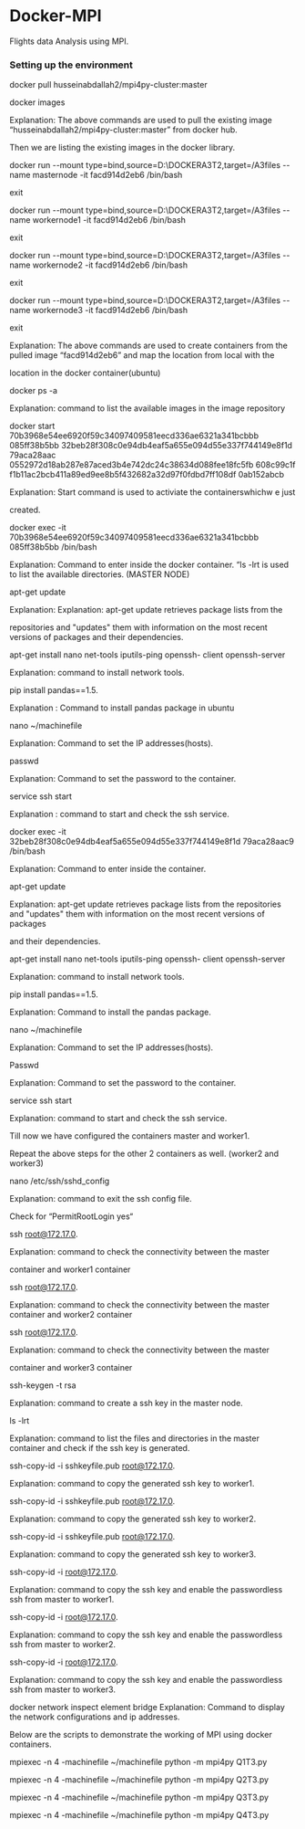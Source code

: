 # Docker-MPI
Flights data Analysis using MPI.


### Setting up the environment

docker pull husseinabdallah2/mpi4py-cluster:master

docker images

Explanation: The above commands are used to pull the existing image
“husseinabdallah2/mpi4py-cluster:master” from docker hub.

Then we are listing the existing images in the docker library.

docker run --mount
type=bind,source=D:\DOCKERA3T2,target=/A3files --name
masternode -it facd914d2eb6 /bin/bash

exit

docker run --mount
type=bind,source=D:\DOCKERA3T2,target=/A3files --name
workernode1 -it facd914d2eb6 /bin/bash

exit

docker run --mount
type=bind,source=D:\DOCKERA3T2,target=/A3files --name
workernode2 -it facd914d2eb6 /bin/bash

exit

docker run --mount
type=bind,source=D:\DOCKERA3T2,target=/A3files --name
workernode3 -it facd914d2eb6 /bin/bash

exit

Explanation: The above commands are used to create containers from the
pulled image “facd914d2eb6” and map the location from local with the

location in the docker container(ubuntu)

docker ps -a

Explanation: command to list the available images in the image repository

docker start
70b3968e54ee6920f59c34097409581eecd336ae6321a341bcbbb
085ff38b5bb
32beb28f308c0e94db4eaf5a655e094d55e337f744149e8f1d
79aca28aac
0552972d18ab287e87aced3b4e742dc24c38634d088fee18fc5fb
608c99c1f
f1b11ac2bcb411a89ed9ee8b5f432682a32d97f0fdbd7ff108df
0ab152abcb

Explanation: Start command is used to activiate the containerswhichw e just

created.

docker exec -it
70b3968e54ee6920f59c34097409581eecd336ae6321a341bcbbb
085ff38b5bb /bin/bash

Explanation: Command to enter inside the docker container. “ls -lrt is used to
list the available directories. (MASTER NODE)

apt-get update

Explanation: Explanation: apt-get update retrieves package lists from the

repositories and "updates" them with information on the most recent
versions of packages and their dependencies.

apt-get install nano net-tools iputils-ping openssh-
client openssh-server

Explanation: command to install network tools.

pip install pandas==1.5.

Explanation : Command to install pandas package in ubuntu

nano ~/machinefile

Explanation: Command to set the IP addresses(hosts).

passwd

Explanation: Command to set the password to the container.

service ssh start

Explanation : command to start and check the ssh service.

docker exec -it
32beb28f308c0e94db4eaf5a655e094d55e337f744149e8f1d
79aca28aac9 /bin/bash

Explanation: Command to enter inside the container.

apt-get update

Explanation: apt-get update retrieves package lists from the repositories and
"updates" them with information on the most recent versions of packages

and their dependencies.

apt-get install nano net-tools iputils-ping openssh-
client openssh-server

Explanation: command to install network tools.

pip install pandas==1.5.

Explanation: Command to install the pandas package.

nano ~/machinefile

Explanation: Command to set the IP addresses(hosts).

Passwd

Explanation: Command to set the password to the container.

service ssh start

Explanation: command to start and check the ssh service.

Till now we have configured the containers master and worker1.

Repeat the above steps for the other 2 containers as well. (worker2 and
worker3)

nano /etc/ssh/sshd_config

Explanation: command to exit the ssh config file.

Check for “PermitRootLogin yes“

ssh root@172.17.0.

Explanation: command to check the connectivity between the master

container and worker1 container

ssh root@172.17.0.

Explanation: command to check the connectivity between the master
container and worker2 container

ssh root@172.17.0.

Explanation: command to check the connectivity between the master

container and worker3 container

ssh-keygen -t rsa

Explanation: command to create a ssh key in the master node.

ls -lrt

Explanation: command to list the files and directories in the master container
and check if the ssh key is generated.

ssh-copy-id -i sshkeyfile.pub root@172.17.0.

Explanation: command to copy the generated ssh key to worker1.

ssh-copy-id -i sshkeyfile.pub root@172.17.0.

Explanation: command to copy the generated ssh key to worker2.

ssh-copy-id -i sshkeyfile.pub root@172.17.0.

Explanation: command to copy the generated ssh key to worker3.

ssh-copy-id -i root@172.17.0.

Explanation: command to copy the ssh key and enable the passwordless ssh
from master to worker1.

ssh-copy-id -i root@172.17.0.

Explanation: command to copy the ssh key and enable the passwordless ssh
from master to worker2.

ssh-copy-id -i root@172.17.0.

Explanation: command to copy the ssh key and enable the passwordless ssh
from master to worker3.

docker network inspect element bridge
Explanation: Command to display the network configurations and ip
addresses.

Below are the scripts to demonstrate the working of MPI using docker
containers.

mpiexec -n 4 -machinefile ~/machinefile python -m
mpi4py Q1T3.py

mpiexec -n 4 -machinefile ~/machinefile python -m
mpi4py Q2T3.py

mpiexec -n 4 -machinefile ~/machinefile python -m
mpi4py Q3T3.py

mpiexec -n 4 -machinefile ~/machinefile python -m
mpi4py Q4T3.py




